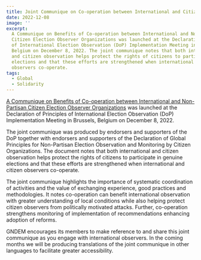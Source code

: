 ```yaml
---
title: Joint Communique on Co-operation between International and Citizen Observers
date: 2022-12-08
image: ''
excerpt:
  A Communique on Benefits of Co-operation between International and Non-Partisan
  Citizen Election Observer Organizations was launched at the Declaration of Principles
  of International Election Observation (DoP) Implementation Meeting in Brussels,
  Belgium on December 8, 2022. The joint communique notes that both international
  and citizen observation helps protect the rights of citizens to participate in genuine
  elections and that these efforts are strengthened when international and citizen
  observers co-operate.
tags:
  - Global
  - Solidarity
---
```


[A Communique on Benefits of Co-operation between International and Non-Partisan Citizen Election Observer Organizations](https://drive.google.com/file/d/1gGoi0TdzaHfOfm6DYuMKWOZJnkXykbR-/view?usp=share_link 'A Communique on Benefits of Co-operation between International and Non-Partisan Citizen Election Observers') was launched at the Declaration of Principles of International Election Observation (DoP) Implementation Meeting in Brussels, Belgium on December 8, 2022.

The joint communique was produced by endorsers and supporters of the DoP together with endorsers and supporters of the Declaration of Global Principles for Non-Partisan Election Observation and Monitoring by Citizen Organizations. The document notes that both international and citizen observation helps protect the rights of citizens to participate in genuine elections and that these efforts are strengthened when international and citizen observers co-operate.

The joint communique highlights the importance of systematic coordination of activities and the value of exchanging experience, good practices and methodologies. It notes co-operation can benefit international observation with greater understanding of local conditions while also helping protect citizen observers from politically motivated attacks. Further, co-operation strengthens monitoring of implementation of recommendations enhancing adoption of reforms.

GNDEM encourages its members to make reference to and share this joint communique as you engage with international observers. In the coming months we will be producing translations of the joint communique in other languages to facilitate greater accessibility.
